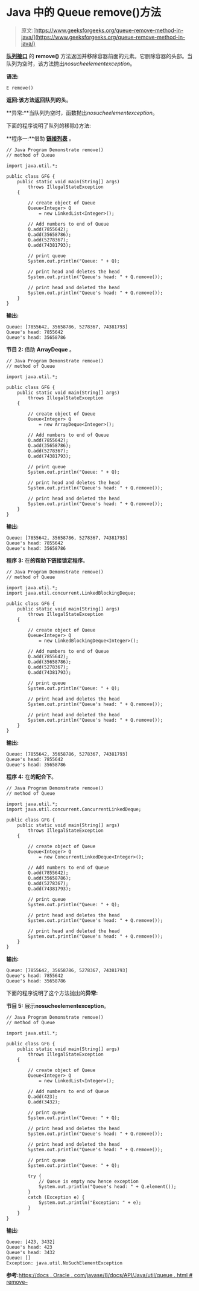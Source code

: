 # Java 中的 Queue remove()方法

> 原文:[https://www.geeksforgeeks.org/queue-remove-method-in-java/](https://www.geeksforgeeks.org/queue-remove-method-in-java/)

**[队列接口](https://www.geeksforgeeks.org/queue-interface-java/)** 的 **remove()** 方法返回并移除容器前面的元素。它删除容器的头部。当队列为空时，该方法抛出*nosucheelementexception*。

**语法:**

```
E remove()
```

**返回:**该方法返回队列的**头**。

**异常:**当队列为空时，函数抛出*nosucheelementexception*。

下面的程序说明了队列的移除()方法:

**程序一:**借助 [**链接列表**](https://www.geeksforgeeks.org/linked-list-in-java/) 。

```
// Java Program Demonstrate remove()
// method of Queue

import java.util.*;

public class GFG {
    public static void main(String[] args)
        throws IllegalStateException
    {

        // create object of Queue
        Queue<Integer> Q
            = new LinkedList<Integer>();

        // Add numbers to end of Queue
        Q.add(7855642);
        Q.add(35658786);
        Q.add(5278367);
        Q.add(74381793);

        // print queue
        System.out.println("Queue: " + Q);

        // print head and deletes the head
        System.out.println("Queue's head: " + Q.remove());

        // print head and deleted the head
        System.out.println("Queue's head: " + Q.remove());
    }
}
```

**输出:**

```
Queue: [7855642, 35658786, 5278367, 74381793]
Queue's head: 7855642
Queue's head: 35658786

```

**节目 2:** 借助 **ArrayDeque** 。

```
// Java Program Demonstrate remove()
// method of Queue

import java.util.*;

public class GFG {
    public static void main(String[] args)
        throws IllegalStateException
    {

        // create object of Queue
        Queue<Integer> Q
            = new ArrayDeque<Integer>();

        // Add numbers to end of Queue
        Q.add(7855642);
        Q.add(35658786);
        Q.add(5278367);
        Q.add(74381793);

        // print queue
        System.out.println("Queue: " + Q);

        // print head and deletes the head
        System.out.println("Queue's head: " + Q.remove());

        // print head and deleted the head
        System.out.println("Queue's head: " + Q.remove());
    }
}
```

**输出:**

```
Queue: [7855642, 35658786, 5278367, 74381793]
Queue's head: 7855642
Queue's head: 35658786

```

**程序 3:** 在**的帮助下链接锁定程序**。

```
// Java Program Demonstrate remove()
// method of Queue

import java.util.*;
import java.util.concurrent.LinkedBlockingDeque;

public class GFG {
    public static void main(String[] args)
        throws IllegalStateException
    {

        // create object of Queue
        Queue<Integer> Q
            = new LinkedBlockingDeque<Integer>();

        // Add numbers to end of Queue
        Q.add(7855642);
        Q.add(35658786);
        Q.add(5278367);
        Q.add(74381793);

        // print queue
        System.out.println("Queue: " + Q);

        // print head and deletes the head
        System.out.println("Queue's head: " + Q.remove());

        // print head and deleted the head
        System.out.println("Queue's head: " + Q.remove());
    }
}
```

**输出:**

```
Queue: [7855642, 35658786, 5278367, 74381793]
Queue's head: 7855642
Queue's head: 35658786

```

**程序 4:** 在**的配合下**。

```
// Java Program Demonstrate remove()
// method of Queue

import java.util.*;
import java.util.concurrent.ConcurrentLinkedDeque;

public class GFG {
    public static void main(String[] args)
        throws IllegalStateException
    {

        // create object of Queue
        Queue<Integer> Q
            = new ConcurrentLinkedDeque<Integer>();

        // Add numbers to end of Queue
        Q.add(7855642);
        Q.add(35658786);
        Q.add(5278367);
        Q.add(74381793);

        // print queue
        System.out.println("Queue: " + Q);

        // print head and deletes the head
        System.out.println("Queue's head: " + Q.remove());

        // print head and deleted the head
        System.out.println("Queue's head: " + Q.remove());
    }
}
```

**输出:**

```
Queue: [7855642, 35658786, 5278367, 74381793]
Queue's head: 7855642
Queue's head: 35658786

```

下面的程序说明了这个方法抛出的**异常:**

**节目 5:** 展示**nosucheelementexception**。

```
// Java Program Demonstrate remove()
// method of Queue

import java.util.*;

public class GFG {
    public static void main(String[] args)
        throws IllegalStateException
    {

        // create object of Queue
        Queue<Integer> Q
            = new LinkedList<Integer>();

        // Add numbers to end of Queue
        Q.add(423);
        Q.add(3432);

        // print queue
        System.out.println("Queue: " + Q);

        // print head and deletes the head
        System.out.println("Queue's head: " + Q.remove());

        // print head and deleted the head
        System.out.println("Queue's head: " + Q.remove());

        // print queue
        System.out.println("Queue: " + Q);

        try {
            // Queue is empty now hence exception
            System.out.println("Queue's head: " + Q.element());
        }
        catch (Exception e) {
            System.out.println("Exception: " + e);
        }
    }
}
```

**输出:**

```
Queue: [423, 3432]
Queue's head: 423
Queue's head: 3432
Queue: []
Exception: java.util.NoSuchElementException

```

**参考:**[https://docs . Oracle . com/javase/8/docs/API/Java/util/queue . html # remove–](https://docs.oracle.com/javase/8/docs/api/java/util/Queue.html#remove--)
